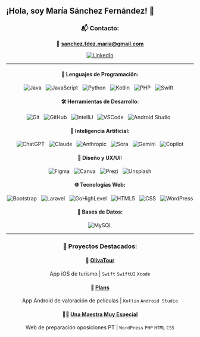 ## ¡Hola, soy María Sánchez Fernández! 👋
<div align="center">
  
### 📬 Contacto:
<p align="center">
  📧 <a href="mailto:sanchez.fdez.maria@gmail.com"><strong>sanchez.fdez.maria@gmail.com</strong></a>
</p>

<p align="center">
  <a href="https://www.linkedin.com/in/mariasanchezfernandez/" target="_blank">
    <img src="https://img.shields.io/badge/LinkedIn-0077B5?style=for-the-badge&logo=linkedin&logoColor=white" alt="LinkedIn" />
  </a>
</p>

---

#### <div align="center">🚀 Lenguajes de Programación:</div>
<p align="center">
  <img src="https://img.shields.io/badge/Java-F80000?style=for-the-badge&logo=oracle&logoColor=white" alt="Java" />&nbsp;&nbsp;
  <img src="https://img.shields.io/badge/JavaScript-323330?style=for-the-badge&logo=javascript&logoColor=F7DF1E" alt="JavaScript" />&nbsp;&nbsp;
  <img src="https://img.shields.io/badge/Python-3776AB?style=for-the-badge&logo=python&logoColor=white" alt="Python" />&nbsp;&nbsp;
  <img src="https://img.shields.io/badge/Kotlin-B125EA?style=for-the-badge&logo=kotlin&logoColor=white" alt="Kotlin" />&nbsp;&nbsp;
  <img src="https://img.shields.io/badge/PHP-777BB4?style=for-the-badge&logo=php&logoColor=white" alt="PHP" />&nbsp;&nbsp;
  <img src="https://img.shields.io/badge/Swift-FA7343?style=for-the-badge&logo=swift&logoColor=white" alt="Swift" />&nbsp;&nbsp;
</p>

#### <div align="center">🛠️ Herramientas de Desarrollo:</div>
<p align="center">
  <img src="https://img.shields.io/badge/Git-F05032?style=for-the-badge&logo=git&logoColor=white" alt="Git" />&nbsp;&nbsp;
  <img src="https://img.shields.io/badge/github-181717?style=for-the-badge&logo=github&logoColor=white" alt="GitHub" />&nbsp;&nbsp;
  <img src="https://img.shields.io/badge/IntelliJ_IDEA-000000.svg?style=for-the-badge&logo=intellij-idea&logoColor=white" alt="IntelliJ" />&nbsp;&nbsp;
  <img src="https://img.shields.io/badge/VSCode-0078D4?style=for-the-badge&logo=visual%20studio%20code&logoColor=white" alt="VSCode" />&nbsp;&nbsp;
  <img src="https://img.shields.io/badge/Android_Studio-3DDC84?style=for-the-badge&logo=android-studio&logoColor=white" alt="Android Studio" />&nbsp;&nbsp;
</p>

#### <div align="center">🤖 Inteligencia Artificial:</div>
<p align="center">
  <img src="https://img.shields.io/badge/ChatGPT-74aa9c?style=for-the-badge&logo=openai&logoColor=white" alt="ChatGPT" />&nbsp;&nbsp;
  <img src="https://img.shields.io/badge/Claude-181818?style=for-the-badge&logo=anthropic&logoColor=D97757" alt="Claude" />&nbsp;&nbsp;
  <img src="https://img.shields.io/badge/Anthropic-181818?style=for-the-badge&logo=anthropic&logoColor=white" alt="Anthropic" />&nbsp;&nbsp;
  <img src="https://img.shields.io/badge/Sora-000000?style=for-the-badge&logo=openai&logoColor=white" alt="Sora" />&nbsp;&nbsp;
  <img src="https://img.shields.io/badge/Gemini-8E75B2?style=for-the-badge&logo=google-gemini&logoColor=white" alt="Gemini" />&nbsp;&nbsp;
  <img src="https://img.shields.io/badge/Copilot-000000?style=for-the-badge&logo=github-copilot&logoColor=white" alt="Copilot" />
</p>

#### <div align="center">🎨 Diseño y UX/UI:</div>
<p align="center">
  <img src="https://img.shields.io/badge/Figma-F24E1E?style=for-the-badge&logo=figma&logoColor=white" alt="Figma" />&nbsp;&nbsp;
  <img src="https://img.shields.io/badge/Canva-%2300C4CC.svg?style=for-the-badge&logo=Canva&logoColor=white" alt="Canva" />&nbsp;&nbsp;
  <img src="https://img.shields.io/badge/Prezi-3181FF?style=for-the-badge&logo=prezi&logoColor=white" alt="Prezi" />&nbsp;&nbsp;
  <img src="https://img.shields.io/badge/Unsplash-000000?style=for-the-badge&logo=Unsplash&logoColor=white" alt="Unsplash" />
</p>

#### <div align="center">🌐 Tecnologías Web:</div>
<p align="center">
  <img src="https://img.shields.io/badge/Bootstrap-7952B3?style=for-the-badge&logo=bootstrap&logoColor=white" alt="Bootstrap" />&nbsp;&nbsp;
  <img src="https://img.shields.io/badge/Laravel-FF2D20?style=for-the-badge&logo=laravel&logoColor=white" alt="Laravel" />&nbsp;&nbsp;
  <img src="https://img.shields.io/badge/GoHighLevel-6C4CFF?style=for-the-badge&logo=gohighlevel&logoColor=white" alt="GoHighLevel" />&nbsp;&nbsp;
  <img src="https://img.shields.io/badge/HTML5-E34F26?style=for-the-badge&logo=html5&logoColor=white" alt="HTML5" />&nbsp;&nbsp;
  <img src="https://img.shields.io/badge/CSS3-1572B6?style=for-the-badge&logo=css3&logoColor=white" alt="CSS" />&nbsp;&nbsp;
  <img src="https://img.shields.io/badge/WordPress-21759B?style=for-the-badge&logo=wordpress&logoColor=white" alt="WordPress" />
</p>

#### <div align="center">💾 Bases de Datos:</div>
<p align="center">
  <img src="https://img.shields.io/badge/MySQL-005C84?style=for-the-badge&logo=mysql&logoColor=white" alt="MySQL" />
</p>

---

### 💼 Proyectos Destacados:

#### 🚀 [OlivaTour](https://github.com/MariaSanchezFernandez/olivatour)
App iOS de turismo | `Swift` `SwiftUI` `Xcode`

#### 🔧 [Plans](https://github.com/devJuanMartinez/Plans)
App Android de valoración de películas | `Kotlin` `Android Studio`

#### 👩‍🏫 [Una Maestra Muy Especial](https://unamaestramuyespecial.es)
Web de preparación oposiciones PT | `WordPress` `PHP` `HTML` `CSS`
